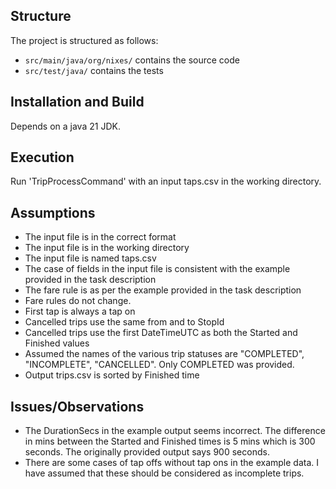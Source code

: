 ## Structure

The project is structured as follows:
- `src/main/java/org/nixes/` contains the source code
- `src/test/java/` contains the tests

## Installation and Build

Depends on a java 21 JDK.

## Execution

Run 'TripProcessCommand' with an input taps.csv in the working directory.


## Assumptions

- The input file is in the correct format
- The input file is in the working directory
- The input file is named taps.csv
- The case of fields in the input file is consistent with the example provided in the task description
- The fare rule is as per the example provided in the task description
- Fare rules do not change.
- First tap is always a tap on
- Cancelled trips use the same from and to StopId
- Cancelled trips use the first DateTimeUTC as both the Started and Finished values
- Assumed the names of the various trip statuses are "COMPLETED", "INCOMPLETE", "CANCELLED". Only COMPLETED was provided.
- Output trips.csv is sorted by Finished time

## Issues/Observations

- The DurationSecs in the example output seems incorrect. The difference in mins between the Started and Finished times is 5 mins which is 300 seconds. The originally provided output says 900 seconds.
- There are some cases of tap offs without tap ons in the example data. I have assumed that these should be considered as incomplete trips.